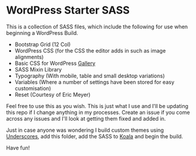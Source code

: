 # WordPress Starter SASS
This is a collection of SASS files, which include the following for use when beginning a WordPress Build.

* Bootstrap Grid (12 Col)
* WordPress CSS (for the CSS the editor adds in such as image alignments)
* Basic CSS for WordPress [Gallery](https://codex.wordpress.org/The_WordPress_Gallery)
* SASS Mixin Library
* Typography (With mobile, table and small desktop variations)
* Variables (Where a number of settings have been stored for easy customisation)
* Reset (Courtesy of Eric Meyer)

Feel free to use this as you wish. This is just what I use and I'll be updating this repo if I change anything in my processes. Create an issue if you come across any issues and I'll look at getting them fixed and added in.

Just in case anyone was wondering I build custom themes using [Underscores](http://underscores.me/), add this folder, add the SASS to [Koala](http://koala-app.com/) and begin the build.

Have fun!